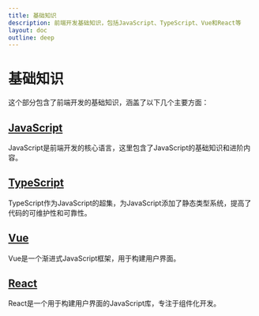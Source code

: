 ```yaml
---
title: 基础知识
description: 前端开发基础知识，包括JavaScript、TypeScript、Vue和React等
layout: doc
outline: deep
---
```


# 基础知识

这个部分包含了前端开发的基础知识，涵盖了以下几个主要方面：

## [JavaScript](/posts/base/javascript/)
JavaScript是前端开发的核心语言，这里包含了JavaScript的基础知识和进阶内容。

## [TypeScript](/posts/base/typescript/)
TypeScript作为JavaScript的超集，为JavaScript添加了静态类型系统，提高了代码的可维护性和可靠性。

## [Vue](/posts/base/vue/)
Vue是一个渐进式JavaScript框架，用于构建用户界面。

## [React](/posts/base/react/)
React是一个用于构建用户界面的JavaScript库，专注于组件化开发。 